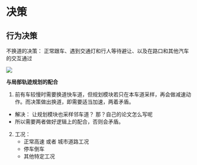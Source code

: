 


# 决策

## 行为决策 

不换道的决策： 正常跟车、遇到交通灯和行人等待避让、以及在路口和其他汽车的交互通过

![](./assets/决策_任务.jpg)






**与局部轨迹规划的配合**
1. 前有车较慢时需要换道快车道，但规划模块若只在本车道采样，再会做减速动作。而决策做出换道，即需要适当加速，两着矛盾。
- 解决： 让规划模块也采样邻车道？ 那？自己的论文怎么写呢
- 所以需要两者做好逻辑上的配合，否则会矛盾。

2. 工况：
    - 正常高速 或者  城市道路工况
    - 停车倒车
    - 其他特定工况

